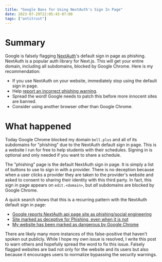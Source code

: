 ```yaml
---
title: "Google Bans for Using NextAuth's Sign In Page"
date: 2023-07-29T22:05:43-07:00
tags: ["antitrust"]
---
```


# Summary

Google is falsely flagging [NextAuth](https://next-auth.js.org/)'s default sign in page as phishing. NextAuth is a popular auth library for Next.js. This will get your entire domain, including all subdomains, blocked by Google Chrome. Here is my recommendation:

- If you use NextAuth on your website, immediately stop using the default sign in page.
- Help [report an incorrect phishing warning](https://safebrowsing.google.com/safebrowsing/report_error/?url=https%3A%2F%2Fedit.bell.plus%2Fapi%2Fauth%2Fsignin%3FcallbackUrl%3D%2Fschools&hl=en-US).
- Spread the word! Google needs to patch this before more innocent sites are banned.
- Consider using another browser other than Google Chrome.

# What happened

Today Google Chrome blocked my domain `bell.plus` and all of its subdomains for "phishing" due to the NextAuth default sign in page. This is a website I run for free to help students with their schedules. Signing in is optional and only needed if you want to share a schedule.

The "phishing" page is the default NextAuth sign in page. It is simply a list of buttons to use to sign in with a provider. There is no deception because when a user clicks a provider they are taken to the provider's website and asked to consent to sharing their identity with this third party. In fact, this sign in page appears on `edit.<domain>`, but _all_ subdomains are blocked by Google Chrome.

A quick search shows that this is a recurring pattern with the NextAuth default sign in page:
- [Google reports NextAuth api page site as phishing/social engineering](https://github.com/nextauthjs/next-auth/discussions/7465)
- [Site marked as deceptive for Phishing, even when it is not](https://stackoverflow.com/questions/75698532/site-marked-as-deceptive-for-phishing-even-when-it-is-not)
- [My website has been marked as dangerous by Google Chrome](https://stackoverflow.com/questions/75599960/my-website-has-been-marked-as-dangerous-by-google-chrome?rq=2)

There are likely many more instances of this false-positive that haven't spoken out publicly. While I hope my own issue is resolved, I write this post to warn others and hopefully spread the word to fix this issue. Falsely flagged websites are bad not only for the website and its users but also because it encourages users to normalize bypassing the security warnings.
